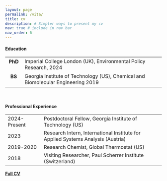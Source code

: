 ```yaml
---
layout: page
permalink: /vita/
title: cv
description: # Simpler ways to present my cv
nav: true # include in nav bar
nav_order: 6
---
```


<html>
<style>
table, th, td {
  border:none;
}
</style>
<body>

<h4>Education</h4>
<table cellspacing="0" cellpadding="0">
  <tr>
    <th>PhD &nbsp;</th>
    <td>Imperial College London (UK), Environmental Policy Research, 2024</td>
  </tr>
  <tr>
    <th>BS &nbsp;&nbsp;&nbsp;&nbsp;</th>
    <td>Georgia Institute of Technology (US), Chemical and Biomolecular Engineering 2019</td>
  </tr>
</table>
<br>

<h4>Professional Experience</h4>
<table cellspacing="0" cellpadding="0">
  <tr>
    <td>2024-Present&nbsp;&nbsp;&nbsp;</td>
    <td>Postdoctoral Fellow, Georgia Institute of Technology (US)</td>
  </tr>
  <tr>
    <td>2023 </td>
    <td>Research Intern, International Institute for Applied Systems Analysis (Austria)</td>
  </tr>
  <tr>
  	<td>2019-2020</td>
    <td>Research Chemist, Global Thermostat (US)</td>
  </tr>
  <tr>
  	<td>2018</td>
    <td>Visiting Researcher, Paul Scherrer Institute (Switzerland)</td>
  </tr>
</table>
</body>
</html>

[<b>Full CV</b>](https://judyjwxie.github.io/assets/pdf/241031_CV_Xie.pdf)
